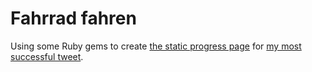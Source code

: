 Fahrrad fahren
==============

Using some Ruby gems to create [the static progress page](http://fahrrad.knuspermagier.de/) for [my most successful tweet](https://twitter.com/knuspermagier/status/343370212336340993).
